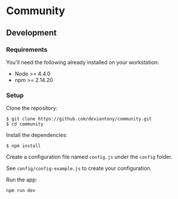 # Community

## Development

### Requirements

You'll need the following already installed on your workstation:

* Node >= 4.4.0
* npm >= 2.14.20

### Setup

Clone the repository:

```shell
$ git clone https://github.com/deviantony/community.git
$ cd community
```

Install the dependencies:

```shell
$ npm install
```

Create a configuration file named `config.js` under the `config` folder.

See `config/config-example.js` to create your configuration.

Run the app:

```shell
npm run dev
```
